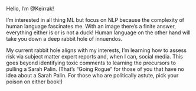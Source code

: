 Hello, I’m @Keirrak!

I’m interested in all thing ML but focus on NLP because the complexity of human language fascinates me. 
With an image there’s a finite answer, everything either is or is not a duck! Human language on the other hand will take you down a deep rabbit hole of innuendos. 

My current rabbit hole aligns with my interests, I’m learning how to assess risk via subject matter expert reports and, when I can, social media. 
This goes beyond identifying toxic comments to learning the precursors to pulling a Sarah Palin. (That’s “Going Rogue” for those of you that have no idea about a Sarah Palin. For those who are politically astute, pick your poison on either book!)


<!---
Keirrak/Keirrak is a ✨ special ✨ repository because its `README.md` (this file) appears on your GitHub profile.
You can click the Preview link to take a look at your changes.
--->
